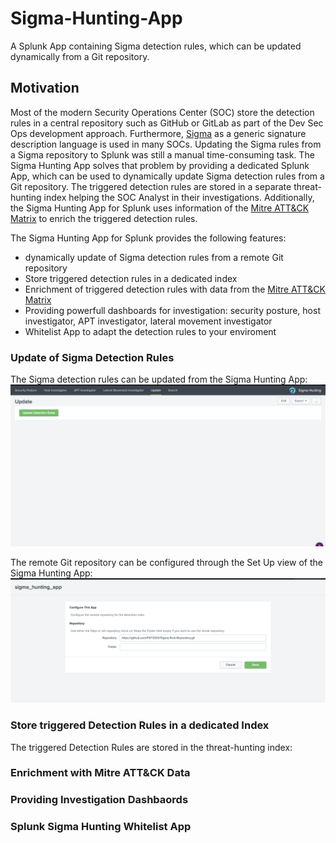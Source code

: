 # Sigma-Hunting-App
A Splunk App containing Sigma detection rules, which can be updated dynamically from a Git repository.

## Motivation
Most of the modern Security Operations Center (SOC) store the detection rules in a central repository such as GitHub or GitLab as part of the Dev Sec Ops development approach. Furthermore, [Sigma](https://github.com/Neo23x0/sigma) as a generic signature description language is used in many SOCs. Updating the Sigma rules from a Sigma repository to Splunk was still a manual time-consuming task. The Sigma Hunting App solves that problem by providing a dedicated Splunk App, which can be used to dynamically update Sigma detection rules from a Git repository. The triggered detection rules are stored in a separate threat-hunting index helping the SOC Analyst in their investigations. Additionally, the Sigma Hunting App for Splunk uses information of the [Mitre ATT&CK Matrix](https://attack.mitre.org/matrices/enterprise/) to enrich the triggered detection rules. 

The Sigma Hunting App for Splunk provides the following features:
- dynamically update of Sigma detection rules from a remote Git repository
- Store triggered detection rules in a dedicated index
- Enrichment of triggered detection rules with data from the [Mitre ATT&CK Matrix](https://attack.mitre.org/matrices/enterprise/)
- Providing powerfull dashboards for investigation: security posture, host investigator, APT investigator, lateral movement investigator
- Whitelist App to adapt the detection rules to your enviroment

### Update of Sigma Detection Rules
The Sigma detection rules can be updated from the Sigma Hunting App:
![](https://github.com/P4T12ICK/Sigma-Hunting-App/blob/master/pictures/sigma_hunting_app_update.png)

The remote Git repository can be configured through the Set Up view of the Sigma Hunting App:
![](https://github.com/P4T12ICK/Sigma-Hunting-App/blob/master/pictures/sigma_hunting_app_configuration.png)


### Store triggered Detection Rules in a dedicated Index
The triggered Detection Rules are stored in the threat-hunting index:


### Enrichment with Mitre ATT&CK Data


### Providing Investigation Dashbaords


### Splunk Sigma Hunting Whitelist App



